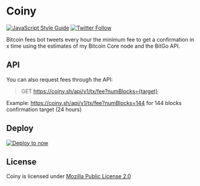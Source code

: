 # Coiny
[![JavaScript Style Guide](https://img.shields.io/badge/code_style-standard-brightgreen.svg)](https://standardjs.com) [![Twitter Follow](https://img.shields.io/twitter/follow/coinyfees.svg?style=social&label=Follow)](https://twitter.com/coinyfees)

Bitcoin fees bot tweets every hour the minimum fee to get a confirmation in x time using the estimates of my Bitcoin Core node and the BitGo API.

## API
You can also request fees through the API:

> GET https://coiny.sh/api/v1/tx/fee?numBlocks={target}

Example: https://coiny.sh/api/v1/tx/fee?numBlocks=144 for 144 blocks confirmation target (24 hours)

## Deploy
[![Deploy to now](https://deploy.now.sh/static/button.svg)](https://deploy.now.sh/?repo=https://github.com/astrolince/coiny&env=TW_CONSUMER_KEY&env=TW_CONSUMER_SECRET&env=TW_ACCESS_TOKEN_KEY&env=TW_ACCESS_TOKEN_SECRET&env=BITCOIN_CORE_HOST&env=BITCOIN_CORE_PORT&env=BITCOIN_CORE_USER&env=BITCOIN_CORE_PASS&env=REDIS_URL&env=REDIS_PASS)

## License
Coiny is licensed under [Mozilla Public License 2.0](https://github.com/astrolince/coiny/blob/master/LICENSE)

